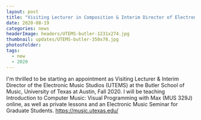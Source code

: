 ```yaml
---
layout: post
title: "Visiting Lecturer in Composition & Interim Director of Electronic Music Studios"
date: 2020-08-19
categories: news
headerImage: headers/UTEMS-butler-1231x274.jpg
thumbnail: updates/UTEMS-butler-350x78.jpg
photosFolder:
tags:
  - new
  - 2020
---
```

I'm thrilled to be starting an appointment as Visiting Lecturer & Interim Director of the Electronic Music Studios (UTEMS) at the Butler School of Music, University of Texas at Austin, Fall 2020. I will be teaching Introduction to Computer Music: Visual Programming with Max (MUS 329J) online, as well as private lessons and an Electronic Music Seminar for Graduate Students.
https://music.utexas.edu/

